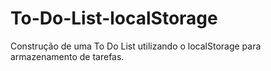 # To-Do-List-localStorage
Construção de uma To Do List utilizando o localStorage para armazenamento de tarefas.
